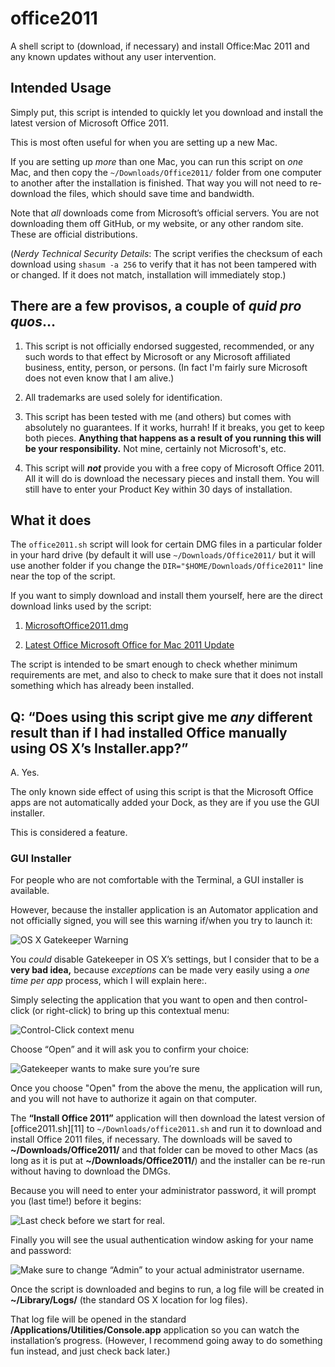 office2011
==========

A shell script to (download, if necessary) and install Office:Mac 2011 and any known updates without any user intervention.

[1]:	http://officecdn.microsoft.com/pr/MacOffice2011/en-us/MicrosoftOffice2011.dmg

[2]:	https://download.microsoft.com/download/2/9/C/29C00BAC-97AA-4126-A10E-98EE37B9CD37/Office2011-1461Update_EN-US.dmg



## Intended Usage

Simply put, this script is intended to quickly let you download and install the latest version of Microsoft Office 2011.

This is most often useful for when you are setting up a new Mac.

If you are setting up _more_ than one Mac, you can run this script on *one* Mac, and then copy the `~/Downloads/Office2011/` folder from one computer to another after the installation is finished. That way you will not need to re-download the files, which should save time and bandwidth.

Note that *all* downloads come from Microsoft’s official servers. You are not downloading them off GitHub, or my website, or any other random site. These are official distributions.

(_Nerdy Technical Security Details_: The script verifies the checksum of each download using `shasum -a 256` to verify that it has not been tampered with or changed. If it does not match, installation will immediately stop.)

## There are a few provisos, a couple of *quid pro quos*… ##

1. This script is not officially endorsed suggested, recommended, or any such words to that effect by Microsoft or any Microsoft affiliated business, entity, person, or persons. (In fact I'm fairly sure Microsoft does not even know that I am alive.)

2.  All trademarks are used solely for identification.

3. This script has been tested with me (and others) but comes with absolutely no guarantees. If it works, hurrah! If it breaks, you get to keep both pieces. **Anything that happens as a result of you running this will be your responsibility.** Not mine, certainly not Microsoft's, etc.

4. This script will ***not*** provide you with a free copy of Microsoft Office 2011. All it will do is download the necessary pieces and install them. You will still have to enter your Product Key within 30 days of installation.

## What it does ##

The `office2011.sh`  script will look for certain DMG files in a particular folder in your hard drive (by default it will use `~/Downloads/Office2011/` but it will use another folder if you change the `DIR="$HOME/Downloads/Office2011"` line near the top of the script.

If you want to simply download and install them yourself, here are the direct download links used by the script:

1. [MicrosoftOffice2011.dmg][1]

2. [Latest Office Microsoft Office for Mac 2011 Update][2]

The script is intended to be smart enough to check whether minimum requirements are met, and also to check to make sure that it does not install something which has already been installed.

## Q: “Does using this script give me _any_ different result than if I had installed Office manually using OS X’s Installer.app?” ##

A. Yes.

The only known side effect of using this script is that the Microsoft Office apps are not
automatically added your Dock, as they are if you use the GUI installer.

This is considered a feature.

### GUI Installer ###

For people who are not comfortable with the Terminal, a GUI installer is available.

However, because the installer application is an Automator application and not officially signed, you will see this warning if/when you try to launch it:

![OS X Gatekeeper Warning](images/01-Install-Office-2011-Cant-Be-Opened.png)

You _could_ disable Gatekeeper in OS X’s settings, but I consider that to be a **very bad idea,** because _exceptions_ can be made very easily using a _one time per app_ process, which I will explain here:.

Simply selecting the application that you want to open and then control-click (or right-click) to bring up this contextual menu:

![Control-Click context menu](images/02-Install-Office-2011-Control-Click-Open.png)

Choose “Open” and it will ask you to confirm your choice:

![Gatekeeper wants to make sure you’re sure](images/03-Install-Office-2011-Is-From-Unidentified-Developer.png)

Once you choose "Open" from the above the menu, the application will run, and you will not have to authorize it again on that computer.

The **“Install Office 2011”** application will then download the latest version of [office2011.sh][11] to `~/Downloads/office2011.sh` and run it to download and install Office 2011 files, if necessary. The downloads will be saved to **~/Downloads/Office2011/** and that folder can be moved to other Macs (as long as it is put at **~/Downloads/Office2011/**) and the installer can be re-run without having to download the DMGs.

Because you will need to enter your administrator password, it will prompt you (last time!) before it begins:

![Last check before we start for real.](images/04-Install-Office-2011-Will-Download-And-Install.png)

Finally you will see the usual authentication window asking for your name and password:

![Make sure to change “Admin” to your actual administrator username.](images/05-osascript-wants-your-password.png)

Once the script is downloaded and begins to run, a log file will be created in **~/Library/Logs/** (the standard OS X location for log files).

That log file will be opened in the standard **/Applications/Utilities/Console.app** application so you can watch the installation’s progress. (However, I recommend going away to do something fun instead, and just check back later.)

